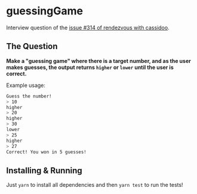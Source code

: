 # guessingGame

Interview question of the [issue #314 of rendezvous with cassidoo](https://buttondown.email/cassidoo/archive/not-everything-that-is-faced-can-be-changed-but-1047/).

## The Question

**Make a "guessing game" where there is a target number, and as the user makes guesses, the output returns `higher` or `lower` until the user is correct.**

Example usage:

```sh
Guess the number!
> 10
higher
> 20
higher
> 30
lower
> 25
higher
> 27
Correct! You won in 5 guesses!
```

## Installing & Running

Just `yarn` to install all dependencies and then `yarn test` to run the tests!
